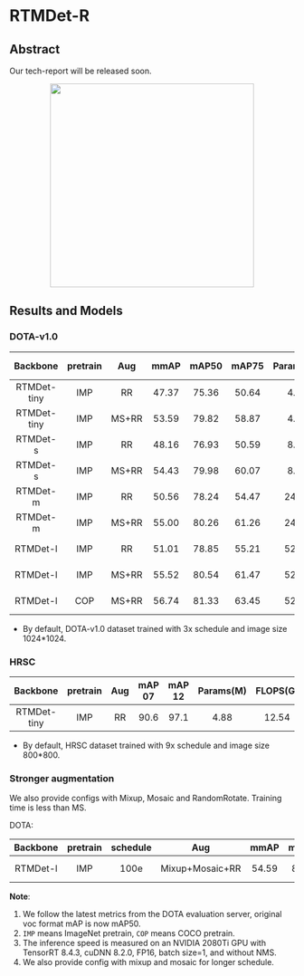 # RTMDet-R

<!-- [ALGORITHM] -->

## Abstract

Our tech-report will be released soon.

<div align=center>
<img src="https://user-images.githubusercontent.com/11705038/204995787-ef739910-e196-42c7-a9db-c9c8e28a494d.jpg" height="360"/>
</div>

## Results and Models

### DOTA-v1.0

|  Backbone   | pretrain |  Aug  | mmAP  | mAP50 | mAP75 | Params(M) | FLOPS(G) | TRT-FP16-Latency(ms) |                          Config                          |                                                                                                             Download                                                                                                             |
| :---------: | :------: | :---: | :---: | :---: | :---: | :-------: | :------: | :------------------: | :------------------------------------------------------: | :------------------------------------------------------------------------------------------------------------------------------------------------------------------------------------------------------------------------------: |
| RTMDet-tiny |   IMP    |  RR   | 47.37 | 75.36 | 50.64 |   4.88    |  20.45   |         4.40         |        [config](./rotated_rtmdet_tiny-3x-dota.py)        |               [model](https://download.openmmlab.com/mmrotate/v1.0/rotated_rtmdet/rotated_rtmdet_tiny-3x-dota/) \| [log](https://download.openmmlab.com/mmrotate/v1.0/rotated_rtmdet/rotated_rtmdet_tiny-3x-dota/)               |
| RTMDet-tiny |   IMP    | MS+RR | 53.59 | 79.82 | 58.87 |   4.88    |  20.45   |         4.40         |      [config](./rotated_rtmdet_tiny-3x-dota_ms.py)       |            [model](https://download.openmmlab.com/mmrotate/v1.0/rotated_rtmdet/rotated_rtmdet_tiny-3x-dota_ms/) \| [log](https://download.openmmlab.com/mmrotate/v1.0/rotated_rtmdet/rotated_rtmdet_tiny-3x-dota_ms/)            |
|  RTMDet-s   |   IMP    |  RR   | 48.16 | 76.93 | 50.59 |   8.86    |  37.62   |         4.86         |         [config](./rotated_rtmdet_s-3x-dota.py)          |                  [model](https://download.openmmlab.com/mmrotate/v1.0/rotated_rtmdet/rotated_rtmdet_s-3x-dota/) \| [log](https://download.openmmlab.com/mmrotate/v1.0/rotated_rtmdet/rotated_rtmdet_s-3x-dota/)                  |
|  RTMDet-s   |   IMP    | MS+RR | 54.43 | 79.98 | 60.07 |   8.86    |  37.62   |         4.86         |        [config](./rotated_rtmdet_s-3x-dota_ms.py)        |               [model](https://download.openmmlab.com/mmrotate/v1.0/rotated_rtmdet/rotated_rtmdet_s-3x-dota_ms/) \| [log](https://download.openmmlab.com/mmrotate/v1.0/rotated_rtmdet/rotated_rtmdet_s-3x-dota_ms/)               |
|  RTMDet-m   |   IMP    |  RR   | 50.56 | 78.24 | 54.47 |   24.67   |  99.76   |         7.82         |         [config](./rotated_rtmdet_m-3x-dota.py)          |                  [model](https://download.openmmlab.com/mmrotate/v1.0/rotated_rtmdet/rotated_rtmdet_m-3x-dota/) \| [log](https://download.openmmlab.com/mmrotate/v1.0/rotated_rtmdet/rotated_rtmdet_m-3x-dota/)                  |
|  RTMDet-m   |   IMP    | MS+RR | 55.00 | 80.26 | 61.26 |   24.67   |  99.76   |         7.82         |        [config](./rotated_rtmdet_m-3x-dota_ms.py)        |               [model](https://download.openmmlab.com/mmrotate/v1.0/rotated_rtmdet/rotated_rtmdet_m-3x-dota_ms/) \| [log](https://download.openmmlab.com/mmrotate/v1.0/rotated_rtmdet/rotated_rtmdet_m-3x-dota_ms/)               |
|  RTMDet-l   |   IMP    |  RR   | 51.01 | 78.85 | 55.21 |   52.27   |  204.21  |        10.82         |         [config](./rotated_rtmdet_l-3x-dota.py)          |                  [model](https://download.openmmlab.com/mmrotate/v1.0/rotated_rtmdet/rotated_rtmdet_l-3x-dota/) \| [log](https://download.openmmlab.com/mmrotate/v1.0/rotated_rtmdet/rotated_rtmdet_l-3x-dota/)                  |
|  RTMDet-l   |   IMP    | MS+RR | 55.52 | 80.54 | 61.47 |   52.27   |  204.21  |        10.82         |        [config](./rotated_rtmdet_l-3x-dota_ms.py)        |               [model](https://download.openmmlab.com/mmrotate/v1.0/rotated_rtmdet/rotated_rtmdet_l-3x-dota_ms/) \| [log](https://download.openmmlab.com/mmrotate/v1.0/rotated_rtmdet/rotated_rtmdet_l-3x-dota_ms/)               |
|  RTMDet-l   |   COP    | MS+RR | 56.74 | 81.33 | 63.45 |   52.27   |  204.21  |        10.82         | [config](./rotated_rtmdet_l-coco_pretrain-3x-dota_ms.py) | [model](https://download.openmmlab.com/mmrotate/v1.0/rotated_rtmdet/rotated_rtmdet_l-coco_pretrain-3x-dota_ms/) \| [log](https://download.openmmlab.com/mmrotate/v1.0/rotated_rtmdet/rotated_rtmdet_l-coco_pretrain-3x-dota_ms/) |

- By default, DOTA-v1.0 dataset trained with 3x schedule and image size 1024\*1024.

### HRSC

|  Backbone   | pretrain | Aug | mAP 07 | mAP 12 | Params(M) | FLOPS(G) |                   Config                   |                                                                                                                                           Download                                                                                                                                           |
| :---------: | :------: | :-: | :----: | :----: | :-------: | :------: | :----------------------------------------: | :------------------------------------------------------------------------------------------------------------------------------------------------------------------------------------------------------------------------------------------------------------------------------------------: |
| RTMDet-tiny |   IMP    | RR  |  90.6  |  97.1  |   4.88    |  12.54   | [config](./rotated_rtmdet_tiny-9x-hrsc.py) | [model](https://download.openmmlab.com/mmrotate/v1.0/rotated_rtmdet/rotated_rtmdet_tiny-9x-hrsc/rotated_rtmdet_tiny-9x-hrsc-9f2e3ca6.pth) \| [log](https://download.openmmlab.com/mmrotate/v1.0/rotated_rtmdet/rotated_rtmdet_tiny-9x-hrsc/rotated_rtmdet_tiny-9x-hrsc_20221125_145920.json) |

- By default, HRSC dataset trained with 9x schedule and image size 800\*800.

### Stronger augmentation

We also provide configs with Mixup, Mosaic and RandomRotate. Training time is less than MS.

DOTA:

| Backbone | pretrain | schedule |       Aug       | mmAP  | mAP50 | mAP75 |                    Config                     |                                                                                                                                                 Download                                                                                                                                                 |
| :------: | :------: | :------: | :-------------: | :---: | :---: | :---: | :-------------------------------------------: | :------------------------------------------------------------------------------------------------------------------------------------------------------------------------------------------------------------------------------------------------------------------------------------------------------: |
| RTMDet-l |   IMP    |   100e   | Mixup+Mosaic+RR | 54.59 | 80.16 | 61.16 | [config](./rotated_rtmdet_l-100e-aug-dota.py) | [model](https://download.openmmlab.com/mmrotate/v1.0/rotated_rtmdet/rotated_rtmdet_l-100e-aug-dota/rotated_rtmdet_l-100e-aug-dota-bc59fd88.pth) \| [log](https://download.openmmlab.com/mmrotate/v1.0/rotated_rtmdet/rotated_rtmdet_l-100e-aug-dota/rotated_rtmdet_l-100e-aug-dota_20221124_224135.json) |

**Note**:

1. We follow the latest metrics from the DOTA evaluation server, original voc format mAP is now mAP50.
2. `IMP` means ImageNet pretrain, `COP` means COCO pretrain.
3. The inference speed is measured on an NVIDIA 2080Ti GPU with TensorRT 8.4.3, cuDNN 8.2.0, FP16, batch size=1, and
   without NMS.
4. We also provide config with mixup and mosaic for longer schedule.
